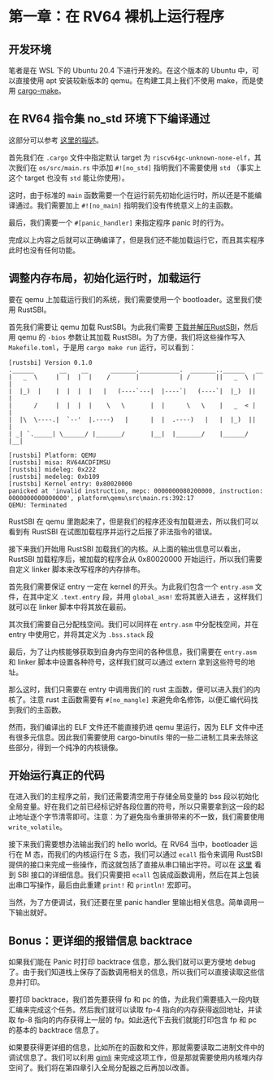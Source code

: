 # 第一章：在 RV64 裸机上运行程序

## 开发环境

笔者是在 WSL 下的 Ubuntu 20.4 下进行开发的。在这个版本的 Ubuntu 中，可以直接使用 apt 安装较新版本的 qemu。在构建工具上我们不使用 make，而是使用 [cargo-make](https://github.com/sagiegurari/cargo-make)。

## 在 RV64 指令集 no_std 环境下下编译通过

这部分可以参考 [这里的描述](https://docs.rust-embedded.org/embedonomicon/smallest-no-std.html)。

首先我们在 `.cargo` 文件中指定默认 target 为 `riscv64gc-unknown-none-elf`，其次我们在 `os/src/main.rs` 中添加 `#![no_std]` 指明我们不需要使用 `std` （事实上这个 target 也没有 `std` 能让你使用）。

这时，由于标准的 `main` 函数需要一个在运行前先初始化运行时，所以还是不能编译通过。我们需要加上 `#![no_main]` 指明我们没有传统意义上的主函数。

最后，我们需要一个 `#[panic_handler]` 来指定程序 panic 时的行为。

完成以上内容之后就可以正确编译了，但是我们还不能加载运行它，而且其实程序此时也没有任何功能。

## 调整内存布局，初始化运行时，加载运行

要在 qemu 上加载运行我们的系统，我们需要使用一个 bootloader。这里我们使用 RustSBI。

首先我们需要让 qemu 加载 RustSBI。为此我们需要 [下载并解压RustSBI](https://github.com/luojia65/rustsbi/releases/tag/v0.0.2)，然后用 qemu 的 `-bios` 参数让其加载 RustSBI。为了方便，我们将这些操作写入 `Makefile.toml`，于是用 `cargo make run` 运行，可以看到：

```
[rustsbi] Version 0.1.0
.______       __    __      _______.___________.  _______..______   __
|   _  \     |  |  |  |    /       |           | /       ||   _  \ |  |
|  |_)  |    |  |  |  |   |   (----`---|  |----`|   (----`|  |_)  ||  |
|      /     |  |  |  |    \   \       |  |      \   \    |   _  < |  |
|  |\  \----.|  `--'  |.----)   |      |  |  .----)   |   |  |_)  ||  |
| _| `._____| \______/ |_______/       |__|  |_______/    |______/ |__|

[rustsbi] Platform: QEMU
[rustsbi] misa: RV64ACDFIMSU
[rustsbi] mideleg: 0x222
[rustsbi] medeleg: 0xb109
[rustsbi] Kernel entry: 0x80020000
panicked at 'invalid instruction, mepc: 0000000080200000, instruction: 0000000000000000', platform\qemu\src\main.rs:392:17
QEMU: Terminated
```

RustSBI 在 qemu 里跑起来了，但是我们的程序还没有加载进去，所以我们可以看到有 RustSBI 在试图加载程序并运行之后报了非法指令的错误。

接下来我们开始用 RustSBI 加载我们的内核。从上面的输出信息可以看出，RustSBI 加载程序后，被加载的程序会从 0x80020000 开始运行，所以我们需要自定义 linker 脚本来改写程序的内存排布。

首先我们需要保证 entry 一定在 kernel 的开头。为此我们包含一个 `entry.asm` 文件，在其中定义 `.text.entry` 段，并用 `global_asm!` 宏将其嵌入进去 ，这样我们就可以在 linker 脚本中将其放在最前。

其次我们需要自己分配栈空间。我们可以同样在 `entry.asm` 中分配栈空间，并在 entry 中使用它，并将其定义为 `.bss.stack` 段

最后，为了让内核能够获取到自身内存空间的各种信息，我们需要在  `entry.asm` 和 linker 脚本中设置各种符号，这样我们就可以通过 extern 拿到这些符号的地址。

那么这时，我们只需要在 entry 中调用我们的 rust 主函数，便可以进入我们的内核了。注意 rust 主函数需要有 `#[no_mangle]` 来避免命名修饰，以便汇编代码找到我们的主函数。

然而，我们编译出的 ELF 文件还不能直接扔进 qemu 里运行，因为 ELF 文件中还有很多元信息。因此我们需要使用 cargo-binutils 带的一些二进制工具来去除这些部分，得到一个纯净的内核镜像。

## 开始运行真正的代码

在进入我们的主程序之前，我们还需要清空用于存储全局变量的 bss 段以初始化全局变量。好在我们之前已经标记好各段位置的符号，所以只需要拿到这一段的起止地址逐个字节清零即可。注意：为了避免指令重排带来的不一致，我们需要使用 `write_volatile`。

接下来我们需要想办法输出我们的 hello world。在 RV64 当中，bootloader 运行在 M 态，而我们的内核运行在 S 态，我们可以通过 `ecall` 指令来调用 RustSBI 提供的接口来完成一些操作，而这就包括了直接从串口输出字符。可以在 [这里](https://github.com/riscv/riscv-sbi-doc/blob/master/riscv-sbi.adoc) 看到 SBI 接口的详细信息。我们只需要把 `ecall` 包装成函数调用，然后在其上包装出串口写操作，最后由此重建 `print!` 和 `println!` 宏即可。

当然，为了方便调试，我们还要在里 panic handler 里输出相关信息。简单调用一下输出就好。

## Bonus：更详细的报错信息 backtrace

如果我们能在 Panic 时打印 backtrace 信息，那么我们就可以更方便地 debug 了。由于我们知道栈上保存了函数调用相关的信息，所以我们可以直接读取这些信息并打印。

要打印 backtrace，我们首先要获得 fp 和 pc 的值，为此我们需要插入一段内联汇编来完成这个任务。然后我们就可以读取 fp-4 指向的内存获得返回地址，并读取 fp-8 指向的内存获得上一层的 fp。如此迭代下去我们就能打印包含 fp 和 pc 的基本的 backtrace 信息了。

如果要获得更详细的信息，比如所在的函数和文件，那就需要读取二进制文件中的调试信息了。我们可以利用 [gimli](https://docs.rs/gimli/0.23.0/gimli/) 来完成这项工作，但是那就需要使用内核堆内存空间了。我们将在第四章引入全局分配器之后再加以改善。